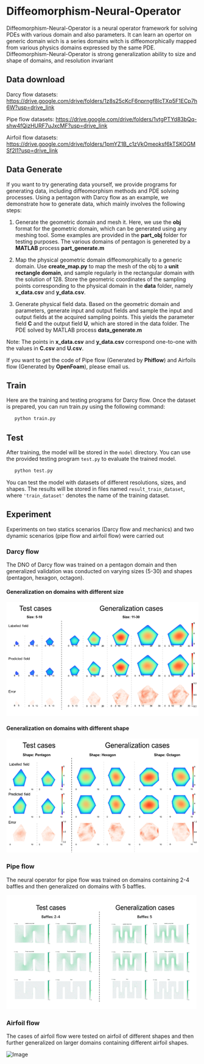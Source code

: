 # Diffeomorphism-Neural-Operator
Diffeomorphism-Neural-Operator is a neural operator framework for solving PDEs with various domain and also parameters. It can learn an opertor on generic domain wich is a series domains witch is  diffeomorphically mapped from various physics domains expressed by the same PDE.
Diffeomorphism-Neural-Operator is strong generalization ability to size and shape of domains, and resolution invariant

## Data download
Darcy flow datasets: https://drive.google.com/drive/folders/1z8s25cKcF6nprngf8lcTXp5F1ECp7h6W?usp=drive_link

Pipe flow datasets: https://drive.google.com/drive/folders/1vtgPTYd83bQq-shw4fQizHURF7uJxcMF?usp=drive_link

Airfoil flow datasets: https://drive.google.com/drive/folders/1pmYZ1B_c1zVkOmeoksf6kTSKOGMSf2l1?usp=drive_link

## Data Generate

If you want to try generating data yourself, we provide programs for generating data, including diffeomorphism methods and PDE solving processes. Using a pentagon with Darcy flow as an example, we demonstrate how to generate data, which mainly involves the following steps:

1. Generate the geometric domain and mesh it. Here, we use the **obj** format for the geometric domain, which can be generated using any meshing tool. Some examples are provided in the **part_obj** folder for testing purposes. The various domains of pentagon is genereted by a **MATLAB** process **part_generate.m**

2. Map the physical geometric domain diffeomorphically to a generic domain. Use **create_map.py** to map the mesh of the obj to a **unit rectangle domain**, and sample regularly in the rectangular domain with the solution of 128. Store the geometric coordinates of the sampling points corresponding to the physical domain in the **data** folder, namely **x_data.csv** and **y_data.csv**.

3. Generate physical field data. Based on the geometric domain and parameters, generate input and output fields and sample the input and output fields at the acquired sampling points. This yields the parameter field **C** and the output field **U**, which are stored in the data folder. The PDE solved by MATLAB process **data_generate.m**

Note: The points in **x_data.csv** and **y_data.csv** correspond one-to-one with the values in **C.csv** and **U.csv**.

If you want to get the code of Pipe flow (Generated by **Phiflow**) and Airfoils flow (Generated by **OpenFoam**), please email us. 

## Train

Here are the training and testing programs for Darcy flow. Once the dataset is prepared, you can run train.py using the following command: 
 ```bash
    python train.py
 ```

## Test

After training, the model will be stored in the `model` directory. You can use the provided testing program `test.py` to evaluate the trained model.
 
 ```bash
    python test.py
 ```

You can test the model with datasets of different resolutions, sizes, and shapes. 
The results will be stored in files named `result_train_dataset`, where `'train_dataset'` denotes the name of the training dataset.

## Experiment
Experiments on two statics scenarios (Darcy flow and mechanics) and two dynamic scenarios (pipe flow and airfoil flow) were carried out
### Darcy flow
The DNO of Darcy flow was trained on a pentagon domain and then generalized validation was conducted on varying sizes (5-30) and shapes (pentagon, hexagon, octagon).
#### Generalization on  domains with different size

<img src="experiment_graph/Darcy_flow_size.png" alt="Image" width="520" height="300">

#### Generalization on  domains with different shape

<img src="experiment_graph/Darcy_flow_shape.png" alt="Image" width="520" height="300">

### Pipe flow
The neural operator for pipe flow was trained on domains containing 2-4 baffles and then generalized on domains with 5 baffles.

<img src="experiment_graph/Pipe_flow.gif" alt="Image" width="500" height="300">

### Airfoil flow
The cases of airfoil flow were tested on airfoil of different shapes and then further generalized on larger domains containing different airfoil shapes.

<img src="experiment_graph/Airfoils_flow.gif" alt="Image" width="500" height="300">


